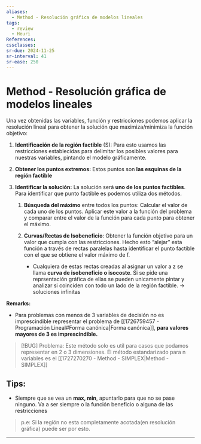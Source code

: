 ```yaml
---
aliases:
  - Method - Resolución gráfica de modelos lineales
tags:
  - review
  - Heuri
References: 
cssclasses:
sr-due: 2024-11-25
sr-interval: 41
sr-ease: 250
---
```

# Method - Resolución gráfica de modelos lineales
Una vez obtenidas las variables, función y restricciones podemos aplicar la resolución lineal para obtener la solución que maximiza/minimiza la función objetivo:

1. **Identificación de la región factible** (S): Para esto usamos las restricciones establecidas para delimitar los posibles valores para nuestras variables, pintando el modelo gráficamente.
   
2. **Obtener los puntos extremos:** Estos puntos son **las esquinas de la región factible**
   
3. **Identificar la solución:** La solución será **uno de los puntos factibles**. Para identificar que punto factible es podemos utiliza dos métodos.
    
	1. **Búsqueda del máximo** entre todos los puntos: Calcular el valor de cada uno de los puntos. Aplicar este valor a la función del problema y comparar entre el valor de la función para cada punto para obtener el máximo. 
	   
	2. **Curvas/Rectas de Isobeneficio**: Obtener la función objetivo para un valor que cumpla con las restricciones. Hecho esto “alejar” esta función a través de rectas paralelas hasta identificar el punto factible con el que se obtiene el valor máximo de f.
	   
	   + Cualquiera de estas rectas creadas al asignar un valor a z se llama **curva de isobeneficio o isocoste**. Si se pide una reprsentación gráfica de ellas se pueden unicamente pintar y analizar si coinciden con todo un lado de la región factible. → soluciones infinitas

**Remarks:**
+ Para problemas con menos de 3 variables de decisión no es imprescindible representar el problema de [[1726759457 - Programación Lineal#Forma canónica|Forma canónica]], **para valores mayores de 3 es imprescindible.**


> [!BUG] Problema: 
> Este método solo es util para casos que podamos representar en 2 o 3 dimensiones. El método estandarizado para n variables es el [[1727270270 - Method - SIMPLEX|Method - SIMPLEX]] 

## Tips: 
+ Siempre que se vea un **max, min**, apuntarlo para que no se pase ninguno. Va a ser siempre o la función beneficio o alguna de las restricciones 
> p.e: Si la región no esta completamente acotada(en resolución gráfica) puede ser por esto. 
***